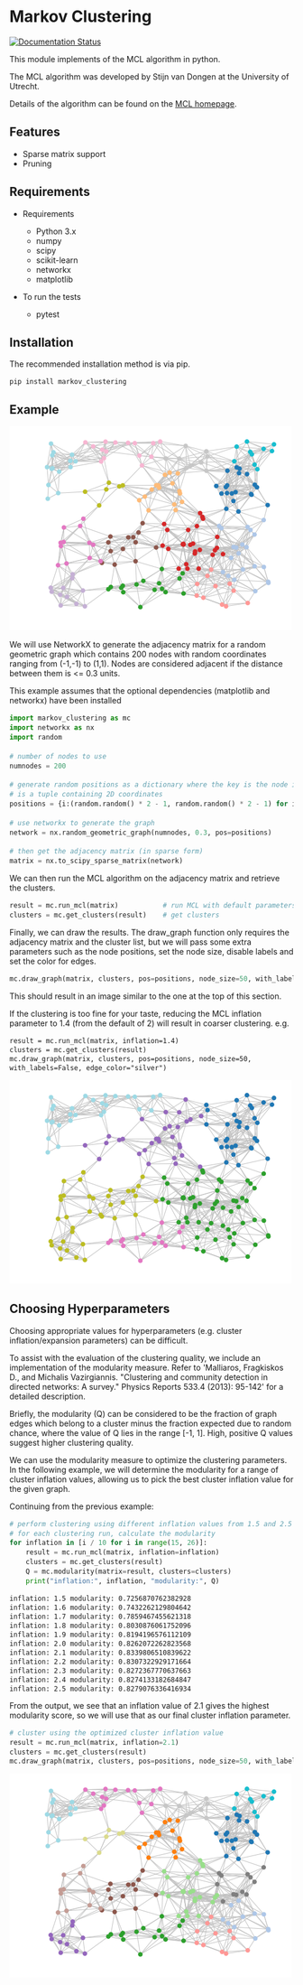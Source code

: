 # Markov Clustering
[![Documentation Status](https://readthedocs.org/projects/markov-clustering/badge/)](http://markov-clustering.readthedocs.io/en/latest/)

This module implements of the MCL algorithm in python.

The MCL algorithm was developed by Stijn van Dongen at the University of Utrecht.

Details of the algorithm can be found on the [MCL homepage](https://micans.org/mcl/).


## Features

- Sparse matrix support
- Pruning

## Requirements

- Requirements
  - Python 3.x
  - numpy
  - scipy
  - scikit-learn
  - networkx
  - matplotlib 

- To run the tests
  - pytest


## Installation

The recommended installation method is via pip.

```
pip install markov_clustering
```


## Example

![example visualization](static/example.png)

We will use NetworkX to generate the adjacency matrix for a random geometric graph which contains 200 nodes
with random coordinates ranging from (-1,-1) to (1,1). Nodes are considered adjacent if the distance between 
them is <= 0.3 units.  

This example assumes that the optional dependencies (matplotlib and networkx) have been installed

```python
import markov_clustering as mc
import networkx as nx
import random

# number of nodes to use
numnodes = 200

# generate random positions as a dictionary where the key is the node id and the value
# is a tuple containing 2D coordinates
positions = {i:(random.random() * 2 - 1, random.random() * 2 - 1) for i in range(numnodes)}

# use networkx to generate the graph
network = nx.random_geometric_graph(numnodes, 0.3, pos=positions)

# then get the adjacency matrix (in sparse form)
matrix = nx.to_scipy_sparse_matrix(network)
```

We can then run the MCL algorithm on the adjacency matrix and retrieve the clusters.
```python
result = mc.run_mcl(matrix)           # run MCL with default parameters
clusters = mc.get_clusters(result)    # get clusters
```

Finally, we can draw the results. The draw_graph function only requires the adjacency matrix and the 
cluster list, but we will pass some extra parameters such as the node positions, set the node size,
disable labels and set the color for edges.
```python
mc.draw_graph(matrix, clusters, pos=positions, node_size=50, with_labels=False, edge_color="silver")
```
This should result in an image similar to the one at the top of this section. 


If the clustering is too fine for your taste, reducing the MCL inflation parameter to 1.4 (from the default of 2)
will result in coarser clustering. e.g.
```
result = mc.run_mcl(matrix, inflation=1.4)
clusters = mc.get_clusters(result)
mc.draw_graph(matrix, clusters, pos=positions, node_size=50, with_labels=False, edge_color="silver")
```
![coarse example](static/example_coarse.png)


## Choosing Hyperparameters

Choosing appropriate values for hyperparameters (e.g. cluster inflation/expansion parameters) can be difficult.  

To assist with the evaluation of the clustering quality, we include an implementation of the modularity measure.
Refer to 'Malliaros, Fragkiskos D., and Michalis Vazirgiannis. "Clustering and community detection in directed networks: A survey." Physics Reports 533.4 (2013): 95-142'
for a detailed description.  

Briefly, the modularity (Q) can be considered to be the fraction of graph edges which belong to a cluster 
minus the fraction expected due to random chance, where the value of Q lies in the range [-1, 1]. High, positive
Q values suggest higher clustering quality.  

We can use the modularity measure to optimize the clustering parameters. In the following example,
we will determine the modularity for a range of cluster inflation values, allowing us to pick the best 
cluster inflation value for the given graph.

Continuing from the previous example:

```python
# perform clustering using different inflation values from 1.5 and 2.5
# for each clustering run, calculate the modularity
for inflation in [i / 10 for i in range(15, 26)]:
    result = mc.run_mcl(matrix, inflation=inflation)
    clusters = mc.get_clusters(result)
    Q = mc.modularity(matrix=result, clusters=clusters)
    print("inflation:", inflation, "modularity:", Q)
```

```
inflation: 1.5 modularity: 0.7256870762382928
inflation: 1.6 modularity: 0.7432262129804642
inflation: 1.7 modularity: 0.7859467455621318
inflation: 1.8 modularity: 0.8030876061752096
inflation: 1.9 modularity: 0.8194196576112109
inflation: 2.0 modularity: 0.8262072262823568
inflation: 2.1 modularity: 0.8339806510839622
inflation: 2.2 modularity: 0.8307322929171664
inflation: 2.3 modularity: 0.8272367770637663
inflation: 2.4 modularity: 0.8274133182684847
inflation: 2.5 modularity: 0.8279076336416934
```

From the output, we see that an inflation value of 2.1 gives the highest modularity score,
so we will use that as our final cluster inflation parameter.

```python
# cluster using the optimized cluster inflation value
result = mc.run_mcl(matrix, inflation=2.1)
clusters = mc.get_clusters(result)
mc.draw_graph(matrix, clusters, pos=positions, node_size=50, with_labels=False, edge_color="silver")
```
![best example](static/example_best.png)
